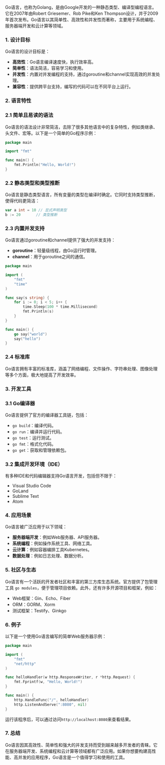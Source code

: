Go语言，也称为Golang，是由Google开发的一种静态类型、编译型编程语言。它在2007年由Robert Griesemer、Rob Pike和Ken Thompson设计，并于2009年首次发布。Go语言以其简单性、高效性和并发性而著称，主要用于系统编程、服务器端开发和云计算等领域。

### 1. 设计目标

Go语言的设计目标是：

- **高效性**：Go语言编译速度快，执行效率高。
- **简单性**：语法简洁，容易学习和使用。
- **并发性**：内置对并发编程的支持，通过goroutine和channel实现高效的并发处理。
- **兼容性**：提供跨平台支持，编写的代码可以在不同平台上运行。

### 2. 语言特性

### 2.1 简单且易读的语法

Go语言的语法设计非常简洁，去除了很多其他语言中的复杂特性，例如类继承、头文件、宏等。以下是一个简单的Go程序示例：

```go
package main

import "fmt"

func main() {
    fmt.Println("Hello, World!")
}

```

### 2.2 静态类型和类型推断

Go语言是静态类型语言，所有变量的类型在编译时确定。它同时支持类型推断，使得代码更简洁：

```go
var a int = 10 // 显式声明类型
b := 20       // 类型推断

```

### 2.3 内置并发支持

Go语言通过goroutine和channel提供了强大的并发支持：

- **goroutine**：轻量级线程，由Go运行时管理。
- **channel**：用于goroutine之间的通信。

```go
package main

import (
    "fmt"
    "time"
)

func say(s string) {
    for i := 0; i < 5; i++ {
        time.Sleep(100 * time.Millisecond)
        fmt.Println(s)
    }
}

func main() {
    go say("world")
    say("hello")
}

```

### 2.4 标准库

Go语言拥有丰富的标准库，涵盖了网络编程、文件操作、字符串处理、图像处理等多个方面，极大地提高了开发效率。

### 3. 开发工具

### 3.1 Go编译器

Go语言提供了官方的编译器工具链，包括：

- `go build`：编译代码。
- `go run`：编译并运行代码。
- `go test`：运行测试。
- `go fmt`：格式化代码。
- `go get`：获取和管理依赖包。

### 3.2 集成开发环境（IDE）

有多种IDE和代码编辑器支持Go语言开发，包括但不限于：

- Visual Studio Code
- GoLand
- Sublime Text
- Atom

### 4. 应用场景

Go语言被广泛应用于以下领域：

- **服务器端开发**：例如Web服务器、API服务器。
- **系统编程**：例如操作系统工具、网络工具。
- **云计算**：例如容器编排工具Kubernetes。
- **数据处理**：例如日志处理、数据分析。

### 5. 社区与生态

Go语言有一个活跃的开发者社区和丰富的第三方库生态系统。官方提供了包管理工具 `go modules`，便于管理项目依赖。此外，还有许多开源项目和框架，例如：

- Web框架：Gin、Echo、Fiber
- ORM：GORM、Xorm
- 测试框架：Testify、Ginkgo

### 6. 例子

以下是一个使用Go语言编写的简单Web服务器示例：

```go
package main

import (
    "fmt"
    "net/http"
)

func helloHandler(w http.ResponseWriter, r *http.Request) {
    fmt.Fprintf(w, "Hello, World!")
}

func main() {
    http.HandleFunc("/", helloHandler)
    http.ListenAndServe(":8080", nil)
}

```

运行该程序后，可以通过访问`http://localhost:8080`来查看结果。

### 7. 总结

Go语言因其高效性、简单性和强大的并发支持而受到越来越多开发者的青睐。它在服务器端开发、系统编程和云计算等领域都有广泛应用。如果你想要构建高性能、高并发的应用程序，Go语言是一个值得学习和使用的工具。